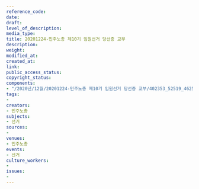 ```yaml
---
reference_code: 
date: 
draft: 
level_of_description: 
media_type: 
title: 20201224-민주노총 제10기 임원선거 당선증 교부
description: 
weight: 
modified_at: 
created_at: 
link: 
public_access_status: 
copyright_status: 
components:
- "/2020년/12월/20201224-민주노총 제10기 임원선거 당선증 교부/402353_52519_4625.jpeg"
tags:
- 
creators:
- 민주노총
subjects:
- 선거
sources:
- 
venues:
- 민주노총
events:
- 선거
culture_workers:
- 
issues:
- 
---
```

